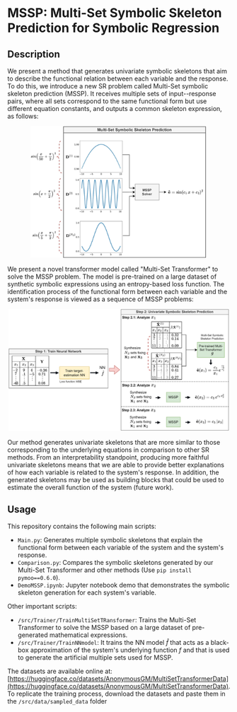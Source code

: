 # MSSP: Multi-Set Symbolic Skeleton Prediction for Symbolic Regression

## Description

We present a method that generates univariate symbolic skeletons that aim to describe the functional relation between each variable and the response.
To do this, we introduce a new SR problem called Multi-Set symbolic skeleton prediction (MSSP). It receives multiple 
sets of input--response pairs, where all sets correspond to the same functional form but use different equation constants, 
and outputs a common skeleton expression, as follows:

<p align="center">
  <img src="figs/MSSP_definition.jpg" alt="alt text" width="400">
</p>

We present a novel transformer model called "Multi-Set Transformer" to solve the MSSP problem. The model is pre-trained 
on a large dataset of synthetic symbolic expressions using an entropy-based loss function. The 
identification process of the functional form between each variable and the system's response is viewed as a sequence 
of MSSP problems:

<p align="center">
  <img src="figs/Skeleton.png" alt="alt text" width="500">
</p>

Our method generates univariate skeletons that are more similar to those corresponding to the underlying equations in comparison to other SR methods.
From an interpretability standpoint, producing more faithful univariate skeletons means that we are able to provide better explanations of how each variable is related to the system's response.
In addition, the generated skeletons may be used as building blocks that could be used to estimate the overall function of the system (future work). 

## Usage

This repository contains the following main scripts:

* `Main.py`: Generates multiple symbolic skeletons that explain the functional form between each variable of the system and the system's response.        
* `Comparison.py`: Compares the symbolic skeletons generated by our Multi-Set Transformer and other methods (Use `pip install pymoo==0.6.0`).
* `DemoMSSP.ipynb`: Jupyter notebook demo that demonstrates the symbolic skeleton generation for each system's variable.

Other important scripts:

* `/src/Trainer/TrainMultiSetTRansformer`: Trains the Multi-Set Transformer to solve the MSSP based on a large dataset of pre-generated mathematical expressions.
* `/src/Trainer/TrainNNmodel`: It trains the NN model $\hat{f}$ that acts as a black-box approximation of the system's underlying function $f$ and that is used to generate the artificial multiple sets used for MSSP.

The datasets are available online at: [https://huggingface.co/datasets/AnonymousGM/MultiSetTransformerData](https://huggingface.co/datasets/AnonymousGM/MultiSetTransformerData).
To replicate the training process, download the datasets and paste them in the `/src/data/sampled_data` folder
